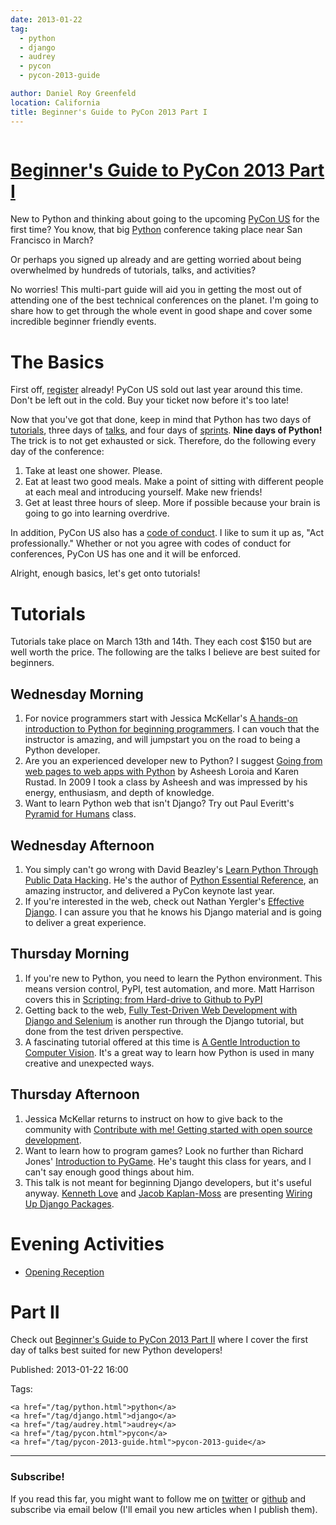 ```yaml
---
date: 2013-01-22
tag:
  - python
  - django
  - audrey
  - pycon
  - pycon-2013-guide

author: Daniel Roy Greenfeld
location: California
title: Beginner's Guide to PyCon 2013 Part I
---
```


<div class="twelve wide column">
  <h1 class="ui block header">
    <div class="content">
      <a href="/beginners-guide-pycon-2013-part-1.html"
        >Beginner's Guide to PyCon 2013 Part I</a
      >
    </div>
  </h1>
  <p>
    New to Python and thinking about going to the upcoming
    <a href="https://us.pycon.org/2013/" target="_blank">PyCon US</a> for the
    first time? You know, that big
    <a href="http://python.org" target="_blank">Python</a> conference taking
    place near San Francisco in March?
  </p>
  <p>
    Or perhaps you signed up already and are getting worried about being
    overwhelmed by hundreds of tutorials, talks, and activities?
  </p>
  <p>
    No worries! This multi-part guide will aid you in getting the most out of
    attending one of the best technical conferences on the planet. I'm going to
    share how to get through the whole event in good shape and cover some
    incredible beginner friendly events.
  </p>
  <h1 id="the-basics">The Basics</h1>
  <p>
    First off,
    <a href="https://us.pycon.org/2013/registration/register/" target="_blank"
      >register</a
    >
    already! PyCon US sold out last year around this time. Don't be left out in
    the cold. Buy your ticket now before it's too late!
  </p>
  <p>
    Now that you've got that done, keep in mind that Python has two days of
    <a href="https://us.pycon.org/2013/schedule/tutorials/" target="_blank"
      >tutorials</a
    >, three days of
    <a href="https://us.pycon.org/2013/schedule/talks/" target="_blank">talks</a
    >, and four days of
    <a href="https://us.pycon.org/2013/community/sprints/" target="_blank"
      >sprints</a
    >. <strong>Nine days of Python!</strong> The trick is to not get exhausted
    or sick. Therefore, do the following every day of the conference:
  </p>
  <ol>
    <li>Take at least one shower. Please.</li>
    <li>
      Eat at least two good meals. Make a point of sitting with different people
      at each meal and introducing yourself. Make new friends!
    </li>
    <li>
      Get at least three hours of sleep. More if possible because your brain is
      going to go into learning overdrive.
    </li>
  </ol>
  <p>
    In addition, PyCon US also has a
    <a href="https://us.pycon.org/2013/about/code-of-conduct/" target="_blank"
      >code of conduct</a
    >. I like to sum it up as, "Act professionally." Whether or not you agree
    with codes of conduct for conferences, PyCon US has one and it will be
    enforced.
  </p>
  <p>Alright, enough basics, let's get onto tutorials!</p>
  <h1 id="tutorials">Tutorials</h1>
  <p>
    Tutorials take place on March 13th and 14th. They each cost $150 but are
    well worth the price. The following are the talks I believe are best suited
    for beginners.
  </p>
  <h2 id="wednesday-morning">Wednesday Morning</h2>
  <ol>
    <li>
      For novice programmers start with Jessica McKellar's
      <a
        href="https://us.pycon.org/2013/schedule/presentation/1/"
        target="_blank"
        >A hands-on introduction to Python for beginning programmers</a
      >. I can vouch that the instructor is amazing, and will jumpstart you on
      the road to being a Python developer.
    </li>
    <li>
      Are you an experienced developer new to Python? I suggest
      <a
        href="https://us.pycon.org/2013/schedule/presentation/8/"
        target="_blank"
        >Going from web pages to web apps with Python</a
      >
      by Asheesh Loroia and Karen Rustad. In 2009 I took a class by Asheesh and
      was impressed by his energy, enthusiasm, and depth of knowledge.
    </li>
    <li>
      Want to learn Python web that isn't Django? Try out Paul Everitt's
      <a
        href="https://us.pycon.org/2013/schedule/presentation/12/"
        target="_blank"
        >Pyramid for Humans</a
      >
      class.
    </li>
  </ol>
  <h2 id="wednesday-afternoon">Wednesday Afternoon</h2>
  <ol>
    <li>
      You simply can't go wrong with David Beazley's
      <a
        href="https://us.pycon.org/2013/schedule/presentation/2/"
        target="_blank"
        >Learn Python Through Public Data Hacking</a
      >. He's the author of
      <a
        href="http://www.amazon.com/Python-Essential-Reference-4th-Edition/dp/0672329786/?ie=UTF8&amp;tag=ihpydanny-20"
        target="_blank"
        >Python Essential Reference</a
      >, an amazing instructor, and delivered a PyCon keynote last year.
    </li>
    <li>
      If you're interested in the web, check out Nathan Yergler's
      <a
        href="https://us.pycon.org/2013/schedule/presentation/9/"
        target="_blank"
        >Effective Django</a
      >. I can assure you that he knows his Django material and is going to
      deliver a great experience.
    </li>
  </ol>
  <h2 id="thursday-morning">Thursday Morning</h2>
  <ol>
    <li>
      If you're new to Python, you need to learn the Python environment. This
      means version control, PyPI, test automation, and more. Matt Harrison
      covers this in
      <a
        href="https://us.pycon.org/2013/schedule/presentation/3/"
        target="_blank"
        >Scripting: from Hard-drive to Github to PyPI</a
      >
    </li>
    <li>
      Getting back to the web,
      <a
        href="https://us.pycon.org/2013/schedule/presentation/10/"
        target="_blank"
        >Fully Test-Driven Web Development with Django and Selenium</a
      >
      is another run through the Django tutorial, but done from the test driven
      perspective.
    </li>
    <li>
      A fascinating tutorial offered at this time is
      <a
        href="https://us.pycon.org/2013/schedule/presentation/30/"
        target="_blank"
        >A Gentle Introduction to Computer Vision</a
      >. It's a great way to learn how Python is used in many creative and
      unexpected ways.
    </li>
  </ol>
  <h2 id="thursday-afternoon">Thursday Afternoon</h2>
  <ol>
    <li>
      Jessica McKellar returns to instruct on how to give back to the community
      with
      <a
        href="https://us.pycon.org/2013/schedule/presentation/4/"
        target="_blank"
        >Contribute with me! Getting started with open source development</a
      >.
    </li>
    <li>
      Want to learn how to program games? Look no further than Richard Jones'
      <a
        href="https://us.pycon.org/2013/schedule/presentation/19/"
        target="_blank"
        >Introduction to PyGame</a
      >. He's taught this class for years, and I can't say enough good things
      about him.
    </li>
    <li>
      This talk is not meant for beginning Django developers, but it's useful
      anyway.
      <a href="http://gettingstartedwithdjango.com/" target="_blank"
        >Kenneth Love</a
      >
      and
      <a href="http://jacobian.org" target="_blank">Jacob Kaplan-Moss</a> are
      presenting
      <a
        href="https://us.pycon.org/2013/schedule/presentation/11/"
        target="_blank"
        >Wiring Up Django Packages</a
      >.
    </li>
  </ol>
  <h1 id="evening-activities">Evening Activities</h1>
  <ul>
    <li>
      <a href="https://us.pycon.org/2013/events/reception/" target="_blank"
        >Opening Reception</a
      >
    </li>
  </ul>
  <h1 id="part-ii">Part II</h1>
  <p>
    Check out
    <a
      href="https://pydanny.com/beginners-guide-pycon-2013-part-2.html"
      target="_blank"
      >Beginner's Guide to PyCon 2013 Part II</a
    >
    where I cover the first day of talks best suited for new Python developers!
  </p>
  <p>Published: 2013-01-22 16:00</p>
  <p>
    Tags:

    <a href="/tag/python.html">python</a>
    <a href="/tag/django.html">django</a>
    <a href="/tag/audrey.html">audrey</a>
    <a href="/tag/pycon.html">pycon</a>
    <a href="/tag/pycon-2013-guide.html">pycon-2013-guide</a>
  </p>
  <hr />
  <h3 class="ui header">Subscribe!</h3>
  <p>
    If you read this far, you might want to follow me on
    <a href="https://twitter.com/pydanny">twitter</a> or
    <a href="https://github.com/pydanny">github</a> and subscribe via email
    below (I'll email you new articles when I publish them).
  </p>
   
</div>
